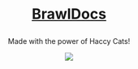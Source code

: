 # [<p align="center"> BrawlDocs </p>](https://github.com/Gabriel55ita/BrawlDocs/wiki)

<p align="center"> 
  Made with the power of Haccy Cats!
</p>

<p align="center"> 
  <img src="https://user-images.githubusercontent.com/60621266/166125107-d664c1ca-462a-455e-bffb-d9830bba1ac5.png">
</p>
